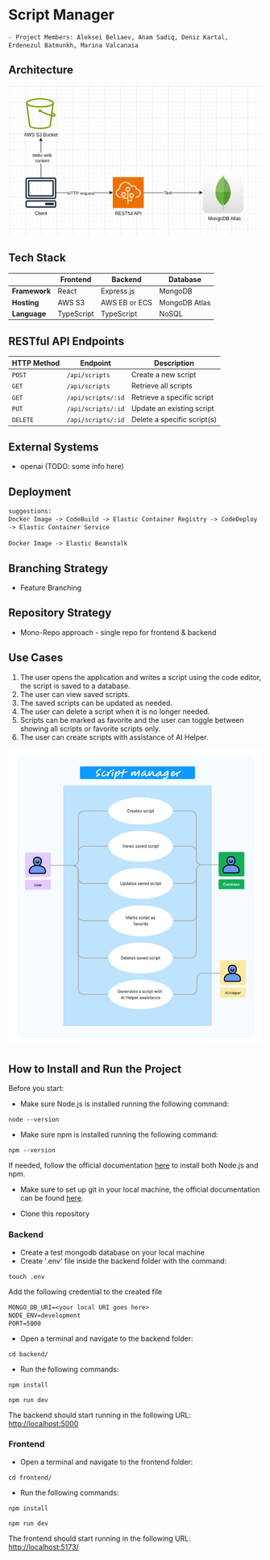 # Script Manager

    - Project Members: Aleksei Beliaev, Anam Sadiq, Deniz Kartal, Erdenezul Batmunkh, Marina Valcanaia

## Architecture

![System Architecture](system.png)

## Tech Stack

|               | Frontend   | Backend       | Database      |
| ------------- | ---------- | ------------- | ------------- |
| **Framework** | React      | Express.js    | MongoDB       |
| **Hosting**   | AWS S3     | AWS EB or ECS | MongoDB Atlas |
| **Language**  | TypeScript | TypeScript    | NoSQL         |

## RESTful API Endpoints

| HTTP Method | Endpoint           | Description                  |
| ----------- |--------------------| -----------------------------|
| `POST`      | `/api/scripts`     | Create a new script          |
| `GET`       | `/api/scripts`     | Retrieve all scripts         |
| `GET`       | `/api/scripts/:id` | Retrieve a specific script   |
| `PUT`       | `/api/scripts/:id` | Update an existing script    |
| `DELETE`    | `/api/scripts/:id` | Delete a specific script(s)  |


## External Systems

- openai (TODO: some info here)

## Deployment

    suggestions:
    Docker Image -> CodeBuild -> Elastic Container Registry -> CodeDeploy -> Elastic Container Service

    Docker Image -> Elastic Beanstalk

## Branching Strategy

- Feature Branching

## Repository Strategy

- Mono-Repo approach - single repo for frontend & backend

## Use Cases

1. The user opens the application and writes a script using the code editor, the script is saved to a database.
2. The user can view saved scripts.
3. The saved scripts can be updated as needed.
4. The user can delete a script when it is no longer needed.
5. Scripts can be marked as favorite and the user can toggle between showing all scripts or favorite scripts only.
6. The user can create scripts with assistance of AI Helper.

![Use Cases Diagram](script-manager-use-case.png)

## How to Install and Run the Project

Before you start:

- Make sure Node.js is installed running the following command:
```
node --version
```

- Make sure npm is installed running the following command:
```
npm --version
```
If needed, follow the official documentation [here](https://nodejs.org/en/learn/getting-started/how-to-install-nodejs) to install both Node.js and npm.

- Make sure to set up git in your local machine, the official documentation can be found [here](https://docs.github.com/en/get-started/getting-started-with-git/set-up-git).

- Clone this repository

### Backend
- Create a test mongodb database on your local machine
- Create '.env' file inside the backend folder with the command:
```
touch .env
 ```

Add the following credential to the created file
```
MONGO_DB_URI=<your local URI goes here>
NODE_ENV=development
PORT=5000
```

- Open a terminal and navigate to the backend folder:
```
cd backend/
```

- Run the following commands:

```
npm install 
```

```
npm run dev
```

The backend should start running in the following URL: [http://localhost:5000](http://localhost:5000)

### Frontend

- Open a terminal and navigate to the frontend folder:
```
cd frontend/
```

- Run the following commands:
```
npm install 
```

```
npm run dev
```

The frontend should start running in the following URL: [http://localhost:5173/](http://localhost:5173/)

